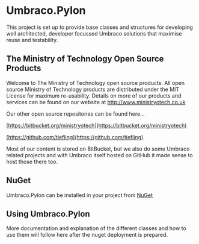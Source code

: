 # Umbraco.Pylon #
This project is set up to provide base classes and structures for developing well architected, developer focussed Umbraco solutions that maximise reuse and testability.

## The Ministry of Technology Open Source Products ##
Welcome to The Ministry of Technology open source products. All open source Ministry of Technology products are distributed under the MIT License for maximum re-usability. Details on more of our products and services can be found on our website at http://www.ministryotech.co.uk

Our other open source repositories can be found here...

[https://bitbucket.org/ministryotech](https://bitbucket.org/ministryotech)

[https://github.com/tiefling](https://github.com/tiefling)

Most of our content is stored on BitBucket, but we also do some Umbraco related projects and with Umbraco itself hosted on GitHub it made sense to host those there too.

## NuGet ##
Umbraco.Pylon can be installed in your project from [NuGet](https://www.nuget.org/packages/https://www.nuget.org/packages/Umbraco.Pylon/)

## Using Umbraco.Pylon ##
More documentation and explanation of the different classes and how to use them will follow here after the nuget deployment is prepared.
